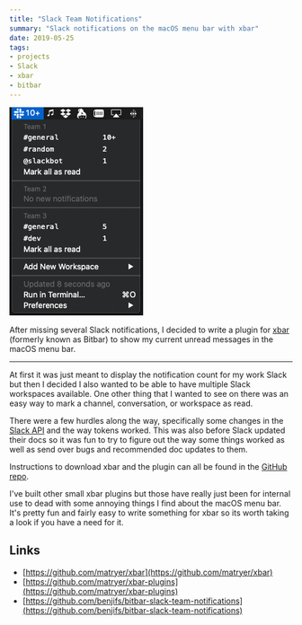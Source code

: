 ```yaml
---
title: "Slack Team Notifications"
summary: "Slack notifications on the macOS menu bar with xbar"
date: 2019-05-25
tags:
- projects
- Slack
- xbar
- bitbar
---
```


<p class="img-block">
	<img src="/uploads/1632289020_slack.jpg" alt="Slack Team Notifications screenshot" />
</p>

After missing several Slack notifications, I decided to write a plugin for [xbar](https://github.com/matryer/xbar) (formerly known as Bitbar) to show my current unread messages in the macOS menu bar.

----

At first it was just meant to display the notification count for my work Slack but then I decided I also wanted to be able to have multiple Slack workspaces available. One other thing that I wanted to see on there was an easy way to mark a channel, conversation, or workspace as read.

There were a few hurdles along the way, specifically some changes in the [Slack API](https://api.slack.com/) and the way tokens worked. This was also before Slack updated their docs so it was fun to try to figure out the way some things worked as well as send over bugs and recommended doc updates to them.

Instructions to download xbar and the plugin can all be found in the [GitHub repo](https://github.com/benjifs/bitbar-slack-team-notifications).

I've built other small xbar plugins but those have really just been for internal use to dead with some annoying things I find about the macOS menu bar. It's pretty fun and fairly easy to write something for xbar so its worth taking a look if you have a need for it.

## Links

- [https://github.com/matryer/xbar](https://github.com/matryer/xbar)
- [https://github.com/matryer/xbar-plugins](https://github.com/matryer/xbar-plugins)
- [https://github.com/benjifs/bitbar-slack-team-notifications](https://github.com/benjifs/bitbar-slack-team-notifications)
